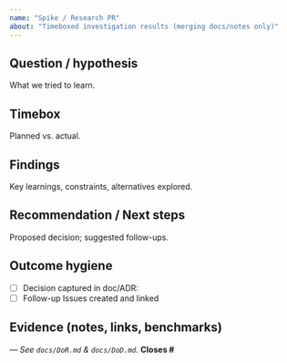 ```yaml
---
name: "Spike / Research PR"
about: "Timeboxed investigation results (merging docs/notes only)"
---
```


<!-- Title rule: spike(<area>): <question answered> -->

## Question / hypothesis
What we tried to learn.

## Timebox
Planned vs. actual.

## Findings
Key learnings, constraints, alternatives explored.

## Recommendation / Next steps
Proposed decision; suggested follow-ups.

## Outcome hygiene
- [ ] Decision captured in doc/ADR: <link>
- [ ] Follow-up Issues created and linked

## Evidence (notes, links, benchmarks)

<attach here>

—
_See `docs/DoR.md` & `docs/DoD.md`._
**Closes #<issue-id>**
